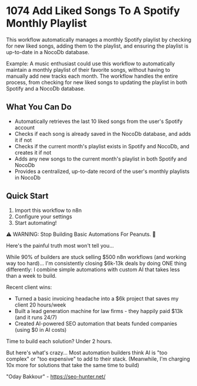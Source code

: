 # 1074 Add Liked Songs To A Spotify Monthly Playlist

This workflow automatically manages a monthly Spotify playlist by checking for new liked songs, adding them to the playlist, and ensuring the playlist is up-to-date in a NocoDb database.

Example: A music enthusiast could use this workflow to automatically maintain a monthly playlist of their favorite songs, without having to manually add new tracks each month. The workflow handles the entire process, from checking for new liked songs to updating the playlist in both Spotify and a NocoDb database.

## What You Can Do
- Automatically retrieves the last 10 liked songs from the user's Spotify account
- Checks if each song is already saved in the NocoDb database, and adds it if not
- Checks if the current month's playlist exists in Spotify and NocoDb, and creates it if not
- Adds any new songs to the current month's playlist in both Spotify and NocoDb
- Provides a centralized, up-to-date record of the user's monthly playlists in NocoDb

## Quick Start
1. Import this workflow to n8n
2. Configure your settings
3. Start automating!

⚠️ WARNING: Stop Building Basic Automations For Peanuts. 🚫

Here's the painful truth most won't tell you...

While 90% of builders are stuck selling $500 n8n workflows (and working way too hard)...
I'm consistently closing $6k-13k deals by doing ONE thing differently:
I combine simple automations with custom AI that takes less than a week to build.

Recent client wins:
* Turned a basic invoicing headache into a $6k project that saves my client 20 hours/week
* Built a lead generation machine for law firms - they happily paid $13k (and it runs 24/7)
* Created AI-powered SEO automation that beats funded companies (using $0 in AI costs)

Time to build each solution? Under 2 hours.

But here's what's crazy...
Most automation builders think AI is "too complex" or "too expensive" to add to their stack.
(Meanwhile, I'm charging 10x more for solutions that take the same time to build)

"Oday Bakkour" - https://seo-hunter.net/

